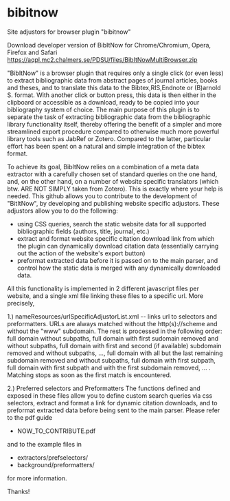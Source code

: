 # bibitnow
Site adjustors for browser plugin "bibitnow"

Download developer version of BibItNow for Chrome/Chromium, Opera, Firefox and Safari
https://aqpl.mc2.chalmers.se/PDSU/files/BibItNowMultiBrowser.zip

"BibItNow" is a browser plugin that requires only a single click (or even less) to extract bibliographic data from abstract pages of journal articles, books and theses, and to translate this data to the Bibtex,RIS,Endnote or (B)arnold S. format. With another click or button press, this data is then either in the clipboard or accessible as a download, ready to be copied into your bibliography system of choice. The main purpose of this plugin is to separate the task of extracting bibliographic data from the bibliographic library functionality itself, thereby offering the benefit of a simpler and more streamlined export procedure compared to otherwise much more powerful library tools such as JabRef or Zotero. Compared to the latter, particular effort has been spent on a natural and simple integration of the bibtex format.

To achieve its goal, BibItNow relies on a combination of a meta data extractor with a carefully chosen set of standard queries on the one hand, and, on the other hand, on a number of website specific translators (which btw. ARE NOT SIMPLY taken from Zotero). This is exactly where your help is needed. This github allows you to contribute to the development of "BitItNow", by developing and publishing website specific adjustors. These adjustors allow you to do the following:
- using CSS queries, search the static website data for all supported bibliographic fields (authors, title, journal, etc.)
- extract and format website specific citation download link from which the plugin can dynamically download citation data (essentially carrying out the action of the website's export button)
- preformat extracted data before it is passed on to the main parser, and control how the static data is merged with any dynamically downloaded data.

All this functionality is implemented in 2 different javascript files per website, and a single xml file linking these files to a specific url. More precisely,

1.) nameResources/urlSpecificAdjustorList.xml -- links url to selectors and preformatters. URLs are always matched without the http(s)://scheme and without the "www" subdomain. The rest is processed in the following order:
full domain without subpaths, full domain with first sudomain removed and without subpaths, full domain with first and second (if available) subdomain removed and without subpaths, ..., full domain with all but the last remaining subdomain removed and without subpaths, full domain with first subpath, full domain with first subpath and with the first subdomain removed, ... . Matching stops as soon as the first match is encountered.

2.) Preferred selectors and Preformatters
The functions defined and exposed in these files allow you to define custom search queries via css selectors, extract and format a link for dynamic citation downloads, and to preformat extracted data before being sent to the main parser. Please refer to the pdf guide
- NOW_TO_CONTRIBUTE.pdf

and to the example files in
- extractors/prefselectors/
- background/preformatters/

for more information.

Thanks!